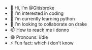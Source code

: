 - 👋 Hi, I’m @Gitisbroke
- 👀 I’m interested in coding
- 🌱 I’m currently learning python
- 💞️ I’m looking to collaborate on drake
- 📫 How to reach me i donno
- 😄 Pronouns: i/die
- ⚡ Fun fact: which i don't know

<!---
Gitisbroke/Gitisbroke is a ✨ special ✨ repository because its `README.md` (this file) appears on your GitHub profile.
You can click the Preview link to take a look at your changes.
--->
